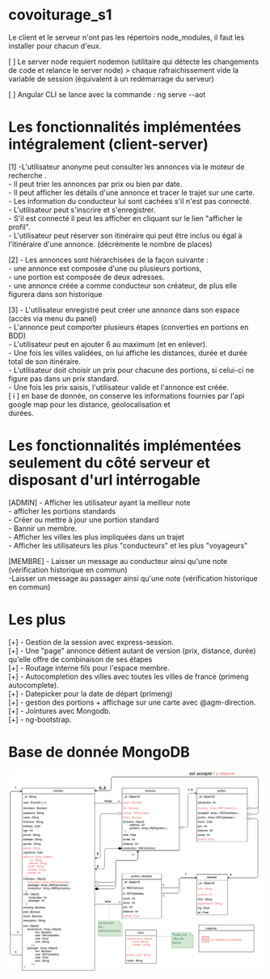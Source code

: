 # covoiturage_s1

Le client et le serveur n'ont pas les répertoirs node_modules, il faut les installer pour chacun d'eux.

[ ] Le server node requiert nodemon (utilitaire qui détecte les changements de code et relance le server node)
    > chaque rafraichissement vide la variable de session (équivalent à un redémarrage du serveur)

[ ] Angular CLI se lance avec la commande : ng serve --aot

# Les fonctionnalités implémentées intégralement (client-server)

[1] -L'utilisateur anonyme peut consulter les annonces via le moteur de recherche .<br />
    - Il peut trier les annonces par prix ou bien par date.<br />
    - Il peut afficher les détails d'une annonce et tracer le trajet sur une carte.<br />
    - Les information du conducteur lui sont cachées s'il n'est pas connecté.<br />
    - L'utilisateur peut s'inscrire et s'enregistrer.<br />
    - S'il est connecté il peut les afficher en cliquant sur le lien "afficher le profil".<br />
    - L'utilisateur peut réserver son itinéraire qui peut être inclus ou égal à l'itinéraire d'une annonce. (décrémente le nombre de places)<br />
    
    
[2] - Les annonces sont hiérarchisées de la façon suivante : <br />
        - une annonce est composée d'une ou plusieurs portions,<br />
        - une portion est composée de deux adresses.<br />
        - une annonce créée a comme conducteur son créateur, de plus elle figurera dans son historique<br />

[3] - L'utilisateur enregistré peut créer une annonce dans son espace (accès via menu du panel)<br />
        - L'annonce peut comporter plusieurs étapes (converties en portions en BDD)<br />
        - L'utilisateur peut en ajouter 6 au maximum (et en enlever).<br />
        - Une fois les villes validées, on lui affiche les distances, durée et durée total de son itinéraire.<br />
        - L'utilisateur doit choisir un prix pour chacune des portions, si celui-ci ne figure pas dans un prix standard.<br />
        - Une fois les prix saisis, l'utilisateur valide et l'annonce est créée.<br />
        [ i ] en base de donnée, on conserve les informations fournies par l'api google map pour les distance, géolocalisation et      
              durées.<br />
# Les fonctionnalités implémentées seulement du côté serveur et disposant d'url intérrogable        

[ADMIN] - Afficher les utilisateur ayant la meilleur note<br />
        - afficher les portions standards<br />
        - Créer ou mettre à jour une portion standard<br />
        - Bannir un membre.<br />
        - Afficher les villes les plus impliquées dans un trajet<br />
        - Afficher les utilisateurs les plus "conducteurs" et les plus "voyageurs"<br />
        
[MEMBRE] - Laisser un message au conducteur ainsi qu'une note (vérification historique en commun)<br />
          -Laisser un message au passager ainsi qu'une note (vérification historique en commun)<br />
          
# Les plus 

[+] - Gestion de la session avec express-session.<br />
[+] - Une "page" annonce détient autant de version (prix, distance, durée) qu'elle offre de combinaison de ses étapes<br />
[+] - Routage interne fils pour l'espace membre.<br />
[+] - Autocompletion des villes avec toutes les villes de france (primeng autocomplete).<br />
[+] - Datepicker pour la date de départ (primeng)<br />
[+] - gestion des portions + affichage sur une carte avec @agm-direction.<br />
[+] - Jointures avec Mongodb.<br />
[+] - ng-bootstrap.<br />

# Base de donnée MongoDB 

![alt text](https://github.com/0ctober/covoiturage_s1/blob/master/uml%20.png?raw=true)
